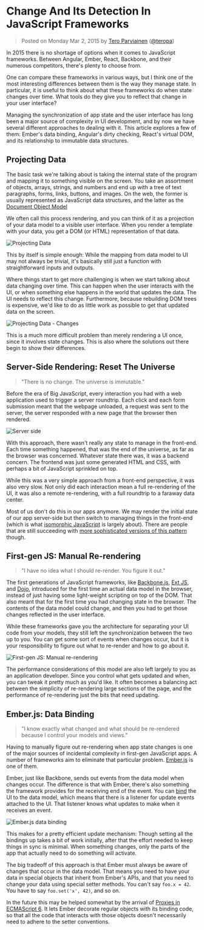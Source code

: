 # Change And Its Detection In JavaScript Frameworks

> Posted on Monday Mar 2, 2015 by [Tero Parviainen](http://teropa.info/) ([@teropa](https://twitter.com/teropa))

In 2015 there is no shortage of options when it comes to JavaScript frameworks. Between Angular, Ember, React, Backbone, and their numerous competitors, there's plenty to choose from.

One can compare these frameworks in various ways, but I think one of the most interesting differences between them is the way they manage state. In particular, it is useful to think about what these frameworks do when state changes over time. What tools do they give you to reflect that change in your user interface?

Managing the synchronization of app state and the user interface has long been a major source of complexity in UI development, and by now we have several different approaches to dealing with it. This article explores a few of them: Ember's data binding, Angular's dirty checking, React's virtual DOM, and its relationship to immutable data structures.

## Projecting Data

The basic task we're talking about is taking the internal state of the program and mapping it to something visible on the screen. You take an assortment of objects, arrays, strings, and numbers and end up with a tree of text paragraphs, forms, links, buttons, and images. On the web, the former is usually represented as JavaScript data structures, and the latter as the [Document Object Model](https://dom.spec.whatwg.org/)

We often call this process rendering, and you can think of it as a projection of your data model to a visible user interface. When you render a template with your data, you get a DOM (or HTML) representation of that data.

![Projecting Data](./resource/onchange-base.svg)

This by itself is simple enough: While the mapping from data model to UI may not always be trivial, it's basically still just a function with straightforward inputs and outputs.

Where things start to get more challenging is when we start talking about data changing over time. This can happen when the user interacts with the UI, or when something else happens in the world that updates the data. The UI needs to reflect this change. Furthermore, because rebuilding DOM trees is expensive, we'd like to do as little work as possible to get that updated data on the screen.

![Projecting Data - Changes](./resource/onchange-change.svg)

This is a much more difficult problem than merely rendering a UI once, since it involves state changes. This is also where the solutions out there begin to show their differences.

## Server-Side Rendering: Reset The Universe

> "There is no change. The universe is immutable."

Before the era of Big JavaScript, every interaction you had with a web application used to trigger a server roundtrip. Each click and each form submission meant that the webpage unloaded, a request was sent to the server, the server responded with a new page that the browser then rendered.

![Server side](./resource/onchange-reload.svg)

With this approach, there wasn't really any state to manage in the front-end. Each time something happened, that was the end of the universe, as far as the browser was concerned. Whatever state there was, it was a backend concern. The frontend was just some generated HTML and CSS, with perhaps a bit of JavaScript sprinkled on top.

While this was a very simple approach from a front-end perspective, it was also very slow. Not only did each interaction mean a full re-rendering of the UI, it was also a remote re-rendering, with a full roundtrip to a faraway data center.

Most of us don't do this in our apps anymore. We may render the initial state of our app server-side but then switch to managing things in the front-end (which is what [isomorphic JavaScript](https://en.wikipedia.org/wiki/Isomorphic_JavaScript) is largely about). There are people that are still succeeding with [more sophisticated versions of this pattern](https://signalvnoise.com/posts/3112-how-basecamp-next-got-to-be-so-damn-fast-without-using-much-client-side-ui) though.

## First-gen JS: Manual Re-rendering

> "I have no idea what I should re-render. You figure it out."

The first generations of JavaScript frameworks, like [Backbone.js](https://backbonejs.org/), [Ext JS](https://www.sencha.com/products/extjs/), and [Dojo](https://dojotoolkit.org/), introduced for the first time an actual data model in the browser, instead of just having some light-weight scripting on top of the DOM. That also meant that for the first time you had changing state in the browser. The contents of the data model could change, and then you had to get those changes reflected in the user interface.

While these frameworks gave you the architecture for separating your UI code from your models, they still left the synchronization between the two up to you. You can get some sort of events when changes occur, but it is your responsibility to figure out what to re-render and how to go about it.

![First-gen JS: Manual re-rendering](./resource/onchange-manual.svg)

The performance considerations of this model are also left largely to you as an application developer. Since you control what gets updated and when, you can tweak it pretty much as you'd like. It often becomes a balancing act between the simplicity of re-rendering large sections of the page, and the performance of re-rendering just the bits that need updating.

## Ember.js: Data Binding

> "I know exactly what changed and what should be re-rendered because I control your models and views."

Having to manually figure out re-rendering when app state changes is one of the major sources of incidental complexity in first-gen JavaScript apps. A number of frameworks aim to eliminate that particular problem. [Ember.js](https://emberjs.com/) is one of them.

Ember, just like Backbone, sends out events from the data model when changes occur. The difference is that with Ember, there's also something the framework provides for the receiving end of the event. You can [bind](https://guides.emberjs.com/release/components/template-lifecycle-dom-and-modifiers/) the UI to the data model, which means that there is a listener for update events attached to the UI. That listener knows what updates to make when it receives an event.

![Ember.js data binding](./resource/onchange-kvo.svg)

This makes for a pretty efficient update mechanism: Though setting all the bindings up takes a bit of work initially, after that the effort needed to keep things in sync is minimal. When something changes, only the parts of the app that actually need to do something will activate.

The big tradeoff of this approach is that Ember must always be aware of changes that occur in the data model. That means you need to have your data in special objects that inherit from Ember's APIs, and that you need to change your data using special setter methods. You can't say `foo.x = 42`. You have to say `foo.set('x', 42)`, and so on.

In the future this may be helped somewhat by the arrival of [Proxies in ECMAScript 6](https://developer.mozilla.org/en-US/docs/Web/JavaScript/Reference/Global_Objects/Proxy). It lets Ember decorate regular objects with its binding code, so that all the code that interacts with those objects doesn't necessarily need to adhere to the setter conventions.

